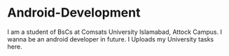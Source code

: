 # Android-Development
I am a student of BsCs at Comsats University Islamabad, Attock Campus.
I wanna be an android developer in future. I Uploads my University tasks here.
